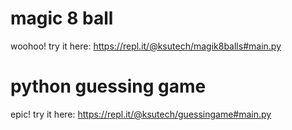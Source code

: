 # magic 8 ball
woohoo!
try it here:
https://repl.it/@ksutech/magik8balls#main.py

# python guessing game
epic!
try it here:
https://repl.it/@ksutech/guessingame#main.py
